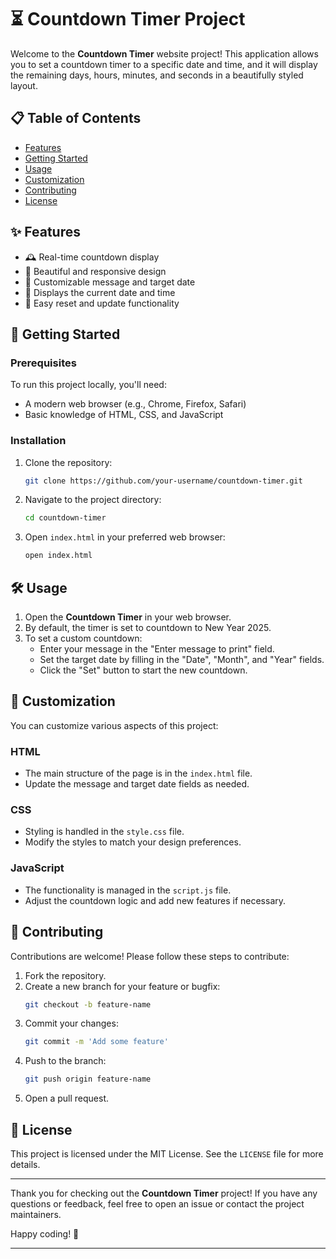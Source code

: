 # ⏳ Countdown Timer Project

Welcome to the **Countdown Timer** website project! This application allows you to set a countdown timer to a specific date and time, and it will display the remaining days, hours, minutes, and seconds in a beautifully styled layout.

## 📋 Table of Contents
- [Features](#features)
- [Getting Started](#getting-started)
- [Usage](#usage)
- [Customization](#customization)
- [Contributing](#contributing)
- [License](#license)

## ✨ Features
- 🕰️ Real-time countdown display
- 🎨 Beautiful and responsive design
- 📝 Customizable message and target date
- 📅 Displays the current date and time
- 🔄 Easy reset and update functionality

## 🚀 Getting Started

### Prerequisites
To run this project locally, you'll need:
- A modern web browser (e.g., Chrome, Firefox, Safari)
- Basic knowledge of HTML, CSS, and JavaScript

### Installation
1. Clone the repository:
    ```bash
    git clone https://github.com/your-username/countdown-timer.git
    ```
2. Navigate to the project directory:
    ```bash
    cd countdown-timer
    ```

3. Open `index.html` in your preferred web browser:
    ```bash
    open index.html
    ```

## 🛠️ Usage
1. Open the **Countdown Timer** in your web browser.
2. By default, the timer is set to countdown to New Year 2025.
3. To set a custom countdown:
    - Enter your message in the "Enter message to print" field.
    - Set the target date by filling in the "Date", "Month", and "Year" fields.
    - Click the "Set" button to start the new countdown.

## 🎨 Customization
You can customize various aspects of this project:

### HTML
- The main structure of the page is in the `index.html` file.
- Update the message and target date fields as needed.

### CSS
- Styling is handled in the `style.css` file.
- Modify the styles to match your design preferences.

### JavaScript
- The functionality is managed in the `script.js` file.
- Adjust the countdown logic and add new features if necessary.

## 🤝 Contributing
Contributions are welcome! Please follow these steps to contribute:
1. Fork the repository.
2. Create a new branch for your feature or bugfix:
    ```bash
    git checkout -b feature-name
    ```
3. Commit your changes:
    ```bash
    git commit -m 'Add some feature'
    ```
4. Push to the branch:
    ```bash
    git push origin feature-name
    ```
5. Open a pull request.

## 📄 License
This project is licensed under the MIT License. See the `LICENSE` file for more details.

---

Thank you for checking out the **Countdown Timer** project! If you have any questions or feedback, feel free to open an issue or contact the project maintainers.

Happy coding! 🚀

---
